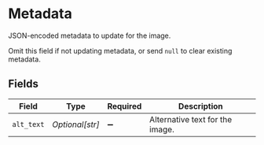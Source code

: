 # Metadata

JSON-encoded metadata to update for the image.

Omit this field if not updating metadata, or send `null` to clear existing metadata.


## Fields

| Field                           | Type                            | Required                        | Description                     |
| ------------------------------- | ------------------------------- | ------------------------------- | ------------------------------- |
| `alt_text`                      | *Optional[str]*                 | :heavy_minus_sign:              | Alternative text for the image. |